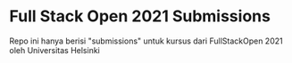 # Full Stack Open 2021 Submissions
Repo ini hanya berisi "submissions" untuk kursus dari FullStackOpen 2021 oleh Universitas Helsinki
